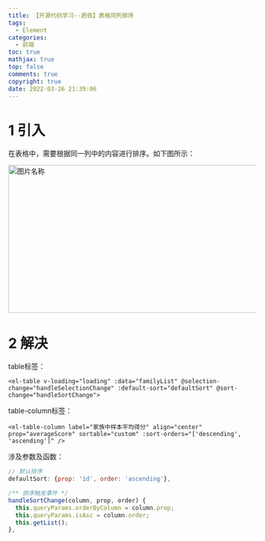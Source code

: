 ```yaml
---
title: 【开源代码学习--若依】表格同列排序
tags:
  - Element
categories:
  - 前端
toc: true
mathjax: true
top: false
comments: true
copyright: true
date: 2022-03-26 21:39:06
---
```


# 1 引入

 在表格中，需要根据同一列中的内容进行排序。如下图所示：

<img src="https://s2.loli.net/2022/03/26/gDWL1YdseFHj7MQ.png" width = "900" height = "300" alt="图片名称" align=center id=123 />

# 2 解决

table标签：

```vue
<el-table v-loading="loading" :data="familyList" @selection-change="handleSelectionChange" :default-sort="defaultSort" @sort-change="handleSortChange">
```

table-column标签：

```vue
<el-table-column label="家族中样本平均得分" align="center" prop="averageScore" sortable="custom" :sort-orders="['descending', 'ascending']" />
```

涉及参数及函数：

```js
// 默认排序
defaultSort: {prop: 'id', order: 'ascending'},

/** 排序触发事件 */
handleSortChange(column, prop, order) {
  this.queryParams.orderByColumn = column.prop;
  this.queryParams.isAsc = column.order;
  this.getList();
},
```

